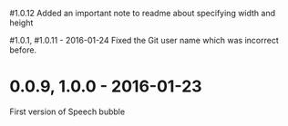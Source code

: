 #1.0.12
Added an important note to readme about specifying width and height

#1.0.1, #1.0.11 - 2016-01-24
Fixed the Git user name which was incorrect before.

# 0.0.9, 1.0.0 - 2016-01-23
First version of Speech bubble
